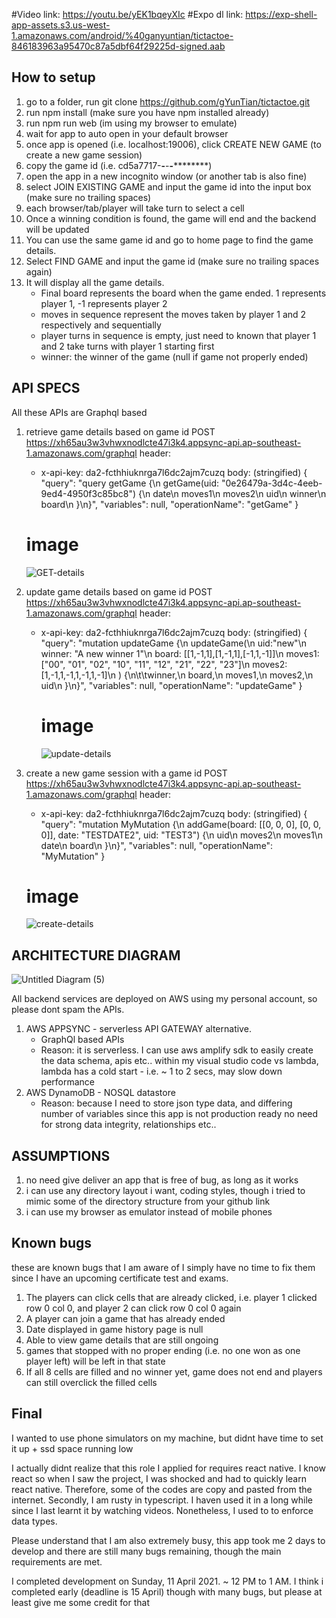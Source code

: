 #Video link: https://youtu.be/yEK1bqeyXIc
#Expo dl link: https://exp-shell-app-assets.s3.us-west-1.amazonaws.com/android/%40ganyuntian/tictactoe-846183963a95470c87a5dbf64f29225d-signed.aab

## How to setup
1) go to a folder, run git clone https://github.com/gYunTian/tictactoe.git
2) run npm install (make sure you have npm installed already)
3) run npm run web (im using my browser to emulate)
4) wait for app to auto open in your default browser
5) once app is opened (i.e. localhost:19006), click CREATE NEW GAME (to create a new game session)
6) copy the game id (i.e. cd5a7717-****-****-****-************)
7) open the app in a new incognito window (or another tab is also fine)
8) select JOIN EXISTING GAME and input the game id into the input box (make sure no trailing spaces)
9) each browser/tab/player will take turn to select a cell
10) Once a winning condition is found, the game will end and the backend will be updated
11) You can use the same game id and go to home page to find the game details.
12) Select FIND GAME and input the game id (make sure no trailing spaces again)
13) It will display all the game details.
    - Final board represents the board when the game ended. 1 represents player 1, -1 represents player 2
    - moves in sequence represent the moves taken by player 1 and 2 respectively and sequentially
    - player turns in sequence is empty, just need to known that player 1 and 2 take turns with player 1 starting first
    - winner: the winner of the game (null if game not properly ended)

## API SPECS
All these APIs are Graphql based
1)  retrieve game details based on game id
    POST https://xh65au3w3vhwxnodlcte47i3k4.appsync-api.ap-southeast-1.amazonaws.com/graphql
    header:
    - x-api-key: da2-fcthhiuknrga7l6dc2ajm7cuzq
    body: (stringified)
      {
          "query": "query getGame {\n  getGame(uid: \"0e26479a-3d4c-4eeb-9ed4-4950f3c85bc8\") {\n    date\n    moves1\n    moves2\n    uid\n    winner\n    board\n  }\n}",
          "variables": null,
          "operationName": "getGame"
      }
    # image
    ![GET-details](https://user-images.githubusercontent.com/54625060/114279787-f2759300-9a68-11eb-94a5-ff61132a6a93.PNG)
      
     
2)  update game details based on game id
    POST https://xh65au3w3vhwxnodlcte47i3k4.appsync-api.ap-southeast-1.amazonaws.com/graphql
    header:
    - x-api-key: da2-fcthhiuknrga7l6dc2ajm7cuzq
    body: (stringified)
      {
          "query": "mutation updateGame {\n  updateGame(\n    uid:\"new\"\n    winner: \"A new winner 1\"\n    board: [[1,-1,1],[1,-1,1],[-1,1,-1]]\n    moves1: [\"00\", \"01\", \"02\", \"10\", \"11\", \"12\", \"21\", \"22\", \"23\"]\n    moves2: [1,-1,1,-1,1,-1,1,-1]\n  ) {\n\t\twinner,\n    board,\n    moves1,\n    moves2,\n    uid\n  }\n}",
          "variables": null,
          "operationName": "updateGame"
      }
      # image
      ![update-details](https://user-images.githubusercontent.com/54625060/114279801-015c4580-9a69-11eb-8153-31caa7d3cfc0.PNG)

3)  create a new game session with a game id
    POST https://xh65au3w3vhwxnodlcte47i3k4.appsync-api.ap-southeast-1.amazonaws.com/graphql
    header:
    - x-api-key: da2-fcthhiuknrga7l6dc2ajm7cuzq
    body: (stringified)
      {
          "query": "mutation MyMutation {\n  addGame(board: [[0, 0, 0], [0, 0, 0]], date: \"TESTDATE2\", uid: \"TEST3\") {\n    uid\n    moves2\n    moves1\n    date\n    board\n  }\n}",
          "variables": null,
          "operationName": "MyMutation"
      }
     # image
     ![create-details](https://user-images.githubusercontent.com/54625060/114279852-3a94b580-9a69-11eb-8824-c77c20b7fb45.PNG)
      
      

## ARCHITECTURE DIAGRAM

![Untitled Diagram (5)](https://user-images.githubusercontent.com/54625060/114279184-f7851300-9a65-11eb-8133-f57f69d984c6.png)

All backend services are deployed on AWS using my personal account, so please dont spam the APIs.
1) AWS APPSYNC - serverless API GATEWAY alternative.
   -  GraphQl based APIs
   -  Reason: it is serverless. I can use aws amplify sdk to easily create the data schema, apis etc.. within my visual studio code
              vs lambda, lambda has a cold start - i.e. ~ 1 to 2 secs, may slow down performance
2) AWS DynamoDB - NOSQL datastore
   - Reason: because I need to store json type data, and differing number of variables since this app is not production ready
             no need for strong data integrity, relationships etc..

## ASSUMPTIONS
1) no need give deliver an app that is free of bug, as long as it works
2) i can use any directory layout i want, coding styles, though i tried to mimic some of the directory structure from your github link
3) i can use my browser as emulator instead of mobile phones


## Known bugs
these are known bugs that I am aware of
I simply have no time to fix them since I have an upcoming certificate test and exams.
1) The players can click cells that are already clicked, i.e. player 1 clicked row 0 col 0, and player 2 can click row 0 col 0 again
2) A player can join a game that has already ended
3) Date displayed in game history page is null
4) Able to view game details that are still ongoing
5) games that stopped with no proper ending (i.e. no one won as one player left) will be left in that state
6) If all 8 cells are filled and no winner yet, game does not end and players can still overclick the filled cells

## Final
I wanted to use phone simulators on my machine, but didnt have time to set it up + ssd space running low

I actually didnt realize that this role I applied for requires react native. I know react so when I saw the project, I was shocked and had to quickly learn react native.
Therefore, some of the codes are copy and pasted from the internet.
Secondly, I am rusty in typescript. I haven used it in a long while since I last learnt it by watching videos. Nonetheless, I used to to enforce data types.

Please understand that I am also extremely busy, this app took me 2 days to develop and there are still many bugs remaining, though the main requirements are met.

I completed development on Sunday, 11 April 2021. ~ 12 PM to 1 AM. I think i completed early (deadline is 15 April) though with many bugs, but please at least give me some credit for that

